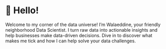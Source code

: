 # 👋 Hello!

Welcome to my corner of the data universe! I’m Walaeddine, your friendly neighborhood Data Scientist. I turn raw data into actionable insights and help businesses make data-driven decisions. Dive in to discover what makes me tick and how I can help solve your data challenges.
